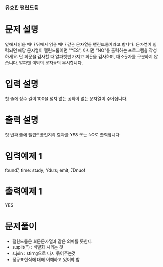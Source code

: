 ### 유효한 팰린드롬

# 문제 설명

앞에서 읽을 때나 뒤에서 읽을 때나 같은 문자열을 팰린드롬이라고 합니다.
문자열이 입력되면 해당 문자열이 팰린드롬이면 "YES", 아니면 “NO"를 출력하는 프로그램을 
작성하세요.
단 회문을 검사할 때 알파벳만 가지고 회문을 검사하며, 대소문자를 구분하지 않습니다.
알파벳 이외의 문자들의 무시합니다.

# 입력 설명

첫 줄에 정수 길이 100을 넘지 않는 공백이 없는 문자열이 주어집니다. 


# 출력 설명

첫 번째 줄에 팰린드롬인지의 결과를 YES 또는 NO로 출력합니다

# 입력예제 1

found7, time: study; Yduts; emit, 7Dnuof

# 출력예제 1

YES

# 문제풀이
- 팰린드롬은 회문문자열과 같은 의미를 뜻한다.
- s.split('') : 배열화 시키는 것
- s.join : stirng으로 다시 묶어주는것 
- 정규표현식에 대해 이해하고 있어야 함 

